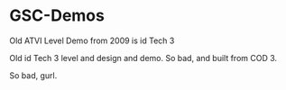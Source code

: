 # GSC-Demos
Old ATVI Level Demo from 2009 is id Tech 3

Old id Tech 3 level and design and demo. So bad, and built from COD 3. 

So bad, gurl.
